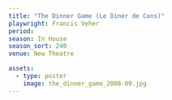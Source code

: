 ```yaml
---
title: "The Dinner Game (Le Diner de Cons)"
playwright: Francis Veher
period:
season: In House
season_sort: 240
venue: New Theatre

assets:
  - type: poster
    image: the_dinner_game_2008-09.jpg
---
```

